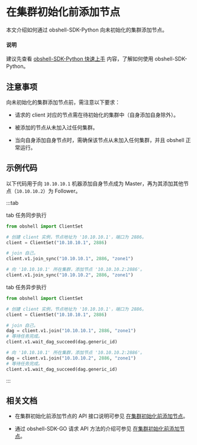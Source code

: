 # 在集群初始化前添加节点

本文介绍如何通过 obshell-SDK-Python 向未初始化的集群添加节点。

<main id="notice" type='explain'>
  <h4>说明</h4>
  <p>建议先查看 <a href='100.quickstart-of-python.md'>obshell-SDK-Python 快速上手</a> 内容，了解如何使用 obshell-SDK-Python。</p>
</main>

## 注意事项

向未初始化的集群添加节点前，需注意以下要求：

* 请求的 client 对应的节点需在待初始化的集群中（自身添加自身除外）。

* 被添加的节点从未加入过任何集群。

* 当向自身添加自身节点时，需确保该节点从未加入任何集群，并且 obshell 正常运行。

## 示例代码

以下代码用于向 `10.10.10.1` 机器添加自身节点成为 Master，再为其添加其他节点（`10.10.10.2`）为 Follower。

:::tab

tab 任务同步执行

```python
from obshell import ClientSet

# 创建 client 实例，节点地址为 '10.10.10.1'，端口为 2886。
client = ClientSet("10.10.10.1", 2886)

# join 自己。
client.v1.join_sync("10.10.10.1", 2886, "zone1")

# 向 '10.10.10.1' 所在集群，添加节点 '10.10.10.2:2886'。
client.v1.join_sync("10.10.10.2", 2886, "zone1")
```

tab 任务异步执行

```python
from obshell import ClientSet

# 创建 client 实例，节点地址为 '10.10.10.1'，端口为 2886。
client = ClientSet("10.10.10.1", 2886)

# join 自己。
dag = client.v1.join("10.10.10.1", 2886, "zone1")
# 等待任务完成。
client.v1.wait_dag_succeed(dag.generic_id)

# 向 '10.10.10.1' 所在集群，添加节点 '10.10.10.2:2886'。
dag = client.v1.join("10.10.10.2", 2886, "zone1")
# 等待任务完成。
client.v1.wait_dag_succeed(dag.generic_id)
```

:::

## 相关文档

* 在集群初始化前添加节点的 API 接口说明可参见 [在集群初始化前添加节点](../../400.obshell-api-reference/300.add-new-node.md)。

* 通过 obshell-SDK-GO 请求 API 方法的介绍可参见 [在集群初始化前添加节点](../200.go/300.add-new-node-of-go.md)。
